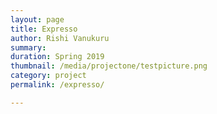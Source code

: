 ```yaml
---
layout: page
title: Expresso
author: Rishi Vanukuru
summary: 
duration: Spring 2019
thumbnail: /media/projectone/testpicture.png
category: project
permalink: /expresso/

---
```


